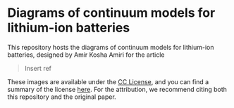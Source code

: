 # Diagrams of continuum models for lithium-ion batteries

This repository hosts the diagrams of continuum models for lithium-ion batteries, designed by Amir Kosha Amiri for the article
 > Insert ref

 These images are available under the [CC License](), and you can find a summary of the license [here](https://creativecommons.org/licenses/by/4.0/). For the attribution, we recommend citing both this repository and the original paper.